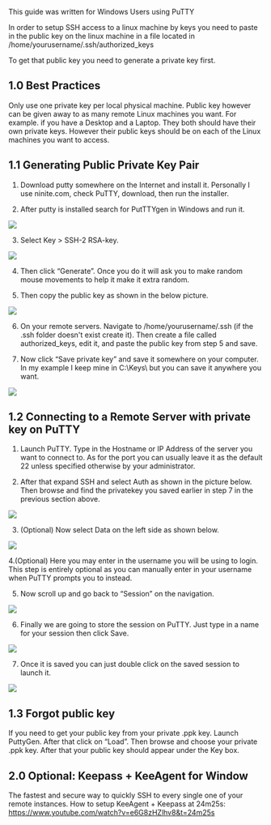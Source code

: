This guide was written for Windows Users using PuTTY

In order to setup SSH access to a linux machine by keys you need to paste in the public key on the linux machine in a file located in /home/yourusername/.ssh/authorized_keys 

To get that public key you need to generate a private key first.

## 1.0 Best Practices
Only use one private key per local physical machine. Public key however can be given away to as many remote Linux machines you want. For example. if you have a Desktop and a Laptop. They both should have their own private keys. However their public keys should be on each of the Linux machines you want to access.

## 1.1 Generating Public Private Key Pair
1. Download putty somewhere on the Internet and install it. Personally I use ninite.com, check PuTTY, download, then run the installer.

2. After putty is installed search for PutTTYgen in Windows and run it.

![](search-putty-gen.png)

3. Select Key > SSH-2 RSA-key.

![](ssh-2-rsa-key.png)

4. Then click “Generate”. Once you do it will ask you to make random mouse movements to help it make it extra random.

5. Then copy the public key as shown in the below picture.

![](copy-public-key.png)

6. On your remote servers. Navigate to /home/yourusername/.ssh (if the .ssh folder doesn't exist create it). Then create a file called authorized_keys, edit it, and paste the public key from step 5 and save.

7. Now click “Save private key” and save it somewhere on your computer. In my example I keep mine in C:\Keys\ but you can save it anywhere you want.

![](save-private-key.png)

## 1.2 Connecting to a Remote Server with private key on PuTTY

1. Launch PuTTY. Type in the Hostname or IP Address of the server you want to connect to. As for the port you can usually leave it as the default 22 unless specified otherwise by your administrator.

2. After that expand SSH and select Auth as shown in the picture below. Then browse and find the privatekey you saved earlier in step 7 in the previous section above.

![](connecting1.png)

3. (Optional) Now select Data on the left side as shown below.

![](connecting2.png)

4.(Optional) Here you may enter in the username you will be using to login. This step is entirely optional as you can manually enter in your username when PuTTY prompts you to instead.

5. Now scroll up and go back to “Session” on the navigation.

![](connecting3.png)

6. Finally we are going to store the session on PuTTY. Just type in a name for your session then click Save.

![](connecting4.png)

7. Once it is saved you can just double click on the saved session to launch it.

![](connecting5.png)

## 1.3 Forgot public key
If you need to get your public key from your private .ppk key. Launch PuttyGen. After that click on “Load”. Then browse and choose your private .ppk key. After that your public key should appear under the Key box.


## 2.0 Optional: Keepass + KeeAgent for Window
The fastest and secure way to quickly SSH to every single one of your remote instances.
How to setup KeeAgent + Keepass at 24m25s: https://www.youtube.com/watch?v=e6G8zHZlhv8&t=24m25s

